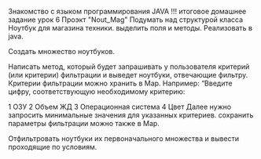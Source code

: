 Знакомство с языком программирования JAVA !!!
итоговое домашнее задание урок 6
Проэкт "Nout_Mag"
Подумать над структурой класса Ноутбук для магазина техники. выделить поля и методы. Реализовать в java.

Создать множество ноутбуков.

Написать метод, который будет запрашивать у пользователя критерий (или критерии) фильтрации и выведет ноутбуки, отвечающие фильтру. Критерии фильтрации можно хранить в Map. Например: “Введите цифру, соответствующую необходимому критерию:

1 ОЗУ
2 Объем ЖД
3 Операционная система
4 Цвет
Далее нужно запросить минимальные значения для указанных критериев. сохранить параметры фильтрации можно также в Map.

Отфильтровать ноутбуки их первоначального множества и вывести проходящие по условиям.
